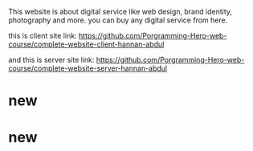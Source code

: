 This website is about digital service like web design, brand identity, photography and more. you can buy any digital service from here. 

this is client site link: https://github.com/Porgramming-Hero-web-course/complete-website-client-hannan-abdul

and this is server site link: https://github.com/Porgramming-Hero-web-course/complete-website-server-hannan-abdul
# new
# new
